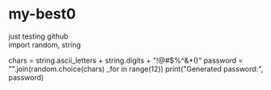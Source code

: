 # my-best0
just testing github  
import random, string

chars = string.ascii_letters + string.digits + "!@#$%^&*()"
password = "".join(random.choice(chars)  _for in range(12))
print("Generated password:", password)
